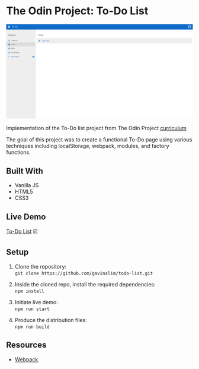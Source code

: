 # The Odin Project: To-Do List

<img src="image/frontpage.png" alt="about-page"/> 

Implementation of the To-Do list project from The Odin Project [curriculum](https://www.theodinproject.com/)

The goal of this project was to create a functional To-Do page using various techniques including localStorage, webpack, modules, and factory functions.

## Built With

- Vanilla JS
- HTML5
- CSS3

## Live Demo

[To-Do List](http://gavinslim.com/todo-list/) :ballot_box_with_check:

## Setup

1. Clone the repository:<br>```git clone https://github.com/gavinslim/todo-list.git```

2. Inside the cloned repo, install the required dependencies:<br>```npm install```

3. Initiate live demo:<br>```npm run start```

4. Produce the distribution files:<br>```npm run build```

## Resources

- [Webpack](https://webpack.js.org/guides/getting-started/#using-a-configuration)
